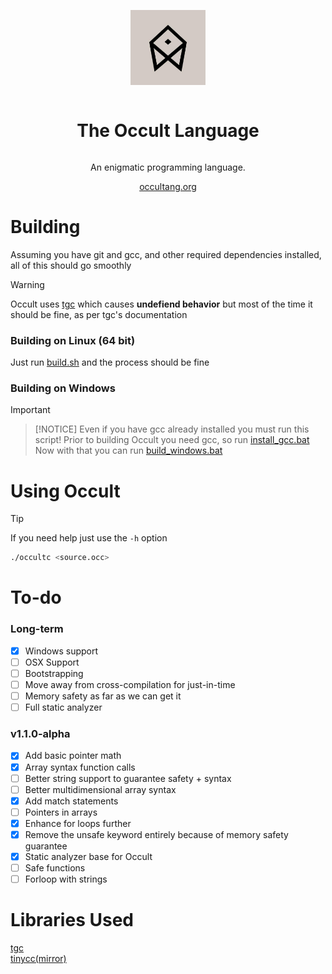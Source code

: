 <div align="center" style="display:grid;place-items:center;">
<p>
    <a href="https://occultlang.org/" target="_blank"><img width="120" src="occult.jpg"></a>
</p>
<h1>The Occult Language</h1>
<p>
An enigmatic programming language.
</p>
<a href="https://occultlang.org/" target="_blank">occultang.org</a>
</div>

# Building
Assuming you have git and gcc, and other required dependencies installed, all of this should go smoothly
> [!WARNING]  
> Occult uses [tgc](https://github.com/orangeduck/tgc) which causes **undefiend behavior** but most of the time it should be fine, as per tgc's documentation
> 
### Building on Linux (64 bit)
Just run [build.sh](https://github.com/occultlang/occult/blob/main/build.sh) and the process should be fine
### Building on Windows
> [!IMPORTANT]
> >[!NOTICE]
> > Even if you have gcc already installed you must run this script! 
> Prior to building Occult you need gcc, so run [install_gcc.bat](https://github.com/occultlang/occult/blob/main/install_gcc.bat) <br>
> Now with that you can run [build_windows.bat](https://github.com/occultlang/occult/blob/main/build_windows.bat)

# Using Occult
> [!TIP]
> If you need help just use the `-h` option
```sh
./occultc <source.occ>
```

# To-do

### Long-term
- [x] Windows support
- [ ] OSX Support 
- [ ] Bootstrapping
- [ ] Move away from cross-compilation for just-in-time
- [ ] Memory safety as far as we can get it
- [ ] Full static analyzer

### v1.1.0-alpha
- [X] Add basic pointer math
- [x] Array syntax function calls
- [ ] Better string support to guarantee safety + syntax
- [ ] Better multidimensional array syntax 
- [x] Add match statements
- [ ] Pointers in arrays 
- [x] Enhance for loops further 
- [x] Remove the unsafe keyword entirely because of memory safety guarantee
- [x] Static analyzer base for Occult
- [ ] Safe functions
- [ ] Forloop with strings

# Libraries Used
[tgc](https://github.com/orangeduck/tgc/tree/master) <br>
[tinycc(mirror)](https://github.com/TinyCC/tinycc)
